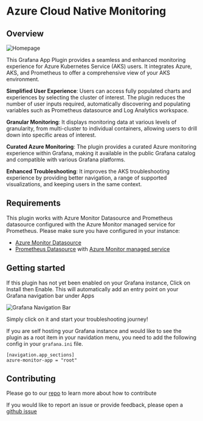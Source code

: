# Azure Cloud Native Monitoring

## Overview

![Homepage](https://github.com/user-attachments/assets/90148f4c-c3ad-4cb5-9fe3-076de7827ffd)

This Grafana App Plugin provides a seamless and enhanced monitoring experience for Azure Kubernetes Service (AKS) users. It integrates Azure, AKS, and Prometheus to offer a comprehensive view of your AKS environment.

**Simplified User Experience**: Users can access fully populated charts and experiences by selecting the cluster of interest. The plugin reduces the number of user inputs required, automatically discovering and populating variables such as Prometheus datasource and Log Analytics workspace.

**Granular Monitoring**: It displays monitoring data at various levels of granularity, from multi-cluster to individual containers, allowing users to drill down into specific areas of interest.

**Curated Azure Monitoring**: The plugin provides a curated Azure monitoring experience within Grafana, making it available in the public Grafana catalog and compatible with various Grafana platforms.

**Enhanced Troubleshooting**: It improves the AKS troubleshooting experience by providing better navigation, a range of supported visualizations, and keeping users in the same context.

## Requirements

This plugin works with Azure Monitor Datasource and Prometheus datasource configured with the Azure Monitor managed service for Prometheus. Please make sure you have configured in your instance:

- [Azure Monitor Datasource](https://grafana.com/docs/grafana/latest/datasources/azure-monitor/#azure-monitor-data-source)
- [Prometheus Datasource](https://grafana.com/docs/grafana/latest/getting-started/get-started-grafana-prometheus/) with [Azure Monitor managed service](https://learn.microsoft.com/en-us/azure/azure-monitor/essentials/prometheus-metrics-overview)

## Getting started
If this plugin has not yet been enabled on your Grafana instance, Click on Install then Enable. This will automatically add an entry point on your Grafana navigation bar under Apps

![Grafana Navigation Bar](https://github.com/user-attachments/assets/eb52dc9a-5323-412f-a388-5909a4c06240)

Simply click on it and start your troubleshooting journey!

If you are self hosting your Grafana instance and would like to see the plugin as a root item in your navidation menu, you need to add the following config in your `grafana.ini` file.

```
[navigation.app_sections]
azure-monitor-app = "root"
```

## Contributing

Please go to our [repo](https://github.com/microsoft/AzureMonitor-Grafana) to learn more about how to contribute

If you would like to report an issue or provide feedback, please open a [github issue](https://github.com/microsoft/AzureMonitor-Grafana/issues)